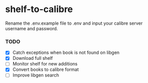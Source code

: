 # shelf-to-calibre
Rename the .env.example file to .env and input your calibre server username and password.
### TODO
- [X] Catch exceptions when book is not found on libgen
- [X] Download full shelf
- [ ] Monitor shelf for new additions
- [X] Convert books to calibre format
- [ ] Improve libgen search